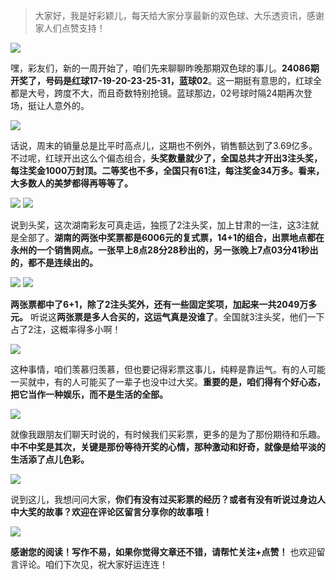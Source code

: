 
> 大家好，我是好彩颖儿，每天给大家分享最新的双色球、大乐透资讯，感谢家人们点赞支持！


![](https://cdn.jsdelivr.net/gh/wangwenjie1314/PicCDN/2024-7-29/1722216366074-image.png)



嘿，彩友们，新的一周开始了，咱们先来聊聊昨晚那期双色球的事儿。**24086期开奖了，号码是红球17-19-20-23-25-31，蓝球02**。这一期挺有意思的，红球全都是大号，跨度不大，而且奇数特别抢镜。蓝球那边，02号球时隔24期再次登场，挺让人意外的。


![](https://cdn.jsdelivr.net/gh/wangwenjie1314/PicCDN/2024-7-29/1722216390314-image.png)



话说，周末的销量总是比平时高点儿，这期也不例外，销售额达到了3.69亿多。不过呢，红球开出这么个偏态组合，**头奖数量就少了，全国总共才开出3注头奖，每注奖金1000万封顶。二等奖也不多，全国只有61注，每注奖金34万多。看来，大多数人的美梦都得再等等了。**


![](https://cdn.jsdelivr.net/gh/wangwenjie1314/PicCDN/2024-7-29/1722215984476-image.png)
![](https://cdn.jsdelivr.net/gh/wangwenjie1314/PicCDN/2024-7-29/1722215357909-image.png)

说到头奖，这次湖南彩友可真走运，独揽了2注头奖，加上甘肃的一注，这3注就是全部了。**湖南的两张中奖票都是6006元的复式票，14+1的组合，出票地点都在永州的一个销售网点。一张早上8点28分28秒出的，另一张晚上7点03分41秒出的，都不是连续出的。**


![](https://cdn.jsdelivr.net/gh/wangwenjie1314/PicCDN/2024-7-29/1722216011624-image.png)
![](https://cdn.jsdelivr.net/gh/wangwenjie1314/PicCDN/2024-7-29/1722215357909-image.png)

**两张票都中了6+1，除了2注头奖外，还有一些固定奖项，加起来一共2049万多元。** 听说这**两张票是多人合买的，这运气真是没谁了**。全国就3注头奖，他们一下占了2注，这概率得多小啊！


![](https://cdn.jsdelivr.net/gh/wangwenjie1314/PicCDN/2024-7-29/1722216099379-image.png)


这种事情，咱们羡慕归羡慕，但也要记得彩票这事儿，纯粹是靠运气。有的人可能一买就中，有的人可能买了一辈子也没中过大奖。**重要的是，咱们得有个好心态，把它当作一种娱乐，而不是生活的全部。**


![](https://cdn.jsdelivr.net/gh/wangwenjie1314/PicCDN/2024-7-29/1722216440794-image.png)



就像我跟朋友们聊天时说的，有时候我们买彩票，更多的是为了那份期待和乐趣。**中不中奖是其次，关键是那份等待开奖的心情，那种激动和好奇，就像是给平淡的生活添了点儿色彩。**

![](https://cdn.jsdelivr.net/gh/wangwenjie1314/PicCDN/2024-7-29/1722216157558-image.png)


说到这儿，我想问问大家，**你们有没有过买彩票的经历？或者有没有听说过身边人中大奖的故事？欢迎在评论区留言分享你的故事哦！**

![](https://cdn.jsdelivr.net/gh/wangwenjie1314/PicCDN/2024-7-10/1720593300477-image.png)


**感谢您的阅读！写作不易，如果你觉得文章还不错，请帮忙关注+点赞！** 也欢迎留言评论。咱们下次见，祝大家好运连连！